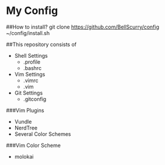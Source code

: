 <!--    This is comment for github markdown. -->
My Config
==============================================
##How to install?
git clone https://github.com/BellScurry/config
~/config/install.sh

##This repository consists of

* Shell Settings
   * .profile
   * .bashrc
* Vim Settings
   * .vimrc
   * .vim
* Git Settings
   * .gitconfig

###Vim Plugins

* Vundle
* NerdTree
* Several Color Schemes

###Vim Color Scheme

* molokai
